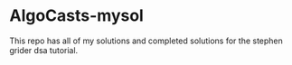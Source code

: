 # AlgoCasts-mysol
This repo has all of my solutions and completed solutions for the stephen grider dsa tutorial.
